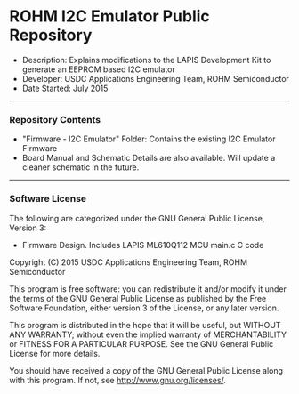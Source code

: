 # ROHM I2C Emulator Public Repository
* Description:  Explains modifications to the LAPIS Development Kit to generate an EEPROM based I2C emulator
* Developer: USDC Applications Engineering Team, ROHM Semiconductor
* Date Started: July 2015

----
### Repository Contents
* "Firmware - I2C Emulator" Folder: Contains the existing I2C Emulator Firmware
* Board Manual and Schematic Details are also available.  Will update a cleaner schematic in the future.

----
### Software License
The following are categorized under the GNU General Public License, Version 3:
* Firmware Design. Includes LAPIS ML610Q112 MCU main.c C code

Copyright (C) 2015 USDC Applications Engineering Team, ROHM Semiconductor

This program is free software: you can redistribute it and/or 
modify it under the terms of the GNU General Public License as published 
by the Free Software Foundation, either version 3 of the License, or any 
later version.

This program is distributed in the hope that it will be useful,
but WITHOUT ANY WARRANTY; without even the implied warranty of
MERCHANTABILITY or FITNESS FOR A PARTICULAR PURPOSE.  See the
GNU General Public License for more details.

You should have received a copy of the GNU General Public License
along with this program.  If not, see <http://www.gnu.org/licenses/>.